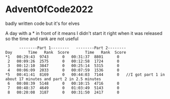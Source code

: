# AdventOfCode2022
badly written code but it's for elves

A day with a * in front of it means I didn't start it right when it was released so the time and rank are not useful

```
      --------Part 1--------   --------Part 2--------
Day       Time   Rank  Score       Time   Rank  Score
*1   00:29:43  9743      0   00:31:37  8801      0
 2   00:09:26  2575      0   00:12:58  1724      0
 3   00:12:10  3847      0   00:25:14  5315      0
 4   00:06:09  2033      0   00:07:59  1536      0
*5   00:41:41  8169      0   00:44:03  7144      0   //I got part 1 in about 17 minutes and part 2 in 2.5 minutes
 6   00:08:39  5148      0   00:10:15  4716      0
 7   00:48:37  4649      0   01:03:49  5143      0
 8   00:20:08  3187      0   00:31:50  2417      0
 
```